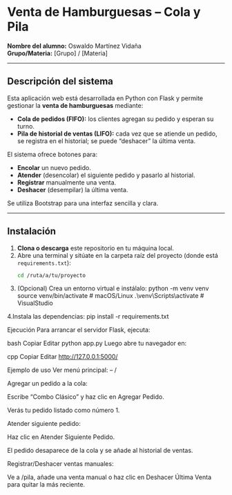 # Venta de Hamburguesas – Cola y Pila

**Nombre del alumno:** Oswaldo Martínez Vidaña  
**Grupo/Materia:** [Grupo] / [Materia]

---

## Descripción del sistema

Esta aplicación web está desarrollada en Python con Flask y permite gestionar la **venta de hamburguesas** mediante:

- **Cola de pedidos (FIFO):** los clientes agregan su pedido y esperan su turno.
- **Pila de historial de ventas (LIFO):** cada vez que se atiende un pedido, se registra en el historial; se puede “deshacer” la última venta.

El sistema ofrece botones para:
- **Encolar** un nuevo pedido.
- **Atender** (desencolar) el siguiente pedido y pasarlo al historial.
- **Registrar** manualmente una venta.
- **Deshacer** (desempilar) la última venta.

Se utiliza Bootstrap para una interfaz sencilla y clara.

---

## Instalación

1. **Clona o descarga** este repositorio en tu máquina local.  
2. Abre una terminal y sitúate en la carpeta raíz del proyecto (donde está `requirements.txt`):  
   ```bash
   cd /ruta/a/tu/proyecto

3. (Opcional) Crea un entorno virtual e instálalo:
python -m venv venv
source venv/bin/activate      # macOS/Linux
.\venv\Scripts\activate       # VisualStudio

4.Instala las dependencias:
pip install -r requirements.txt

Ejecución
Para arrancar el servidor Flask, ejecuta:

bash
Copiar
Editar
python app.py
Luego abre tu navegador en:

cpp
Copiar
Editar
http://127.0.0.1:5000/

Ejemplo de uso
Ver menú principal:
– /

Agregar un pedido a la cola:

Escribe “Combo Clásico” y haz clic en Agregar Pedido.

Verás tu pedido listado como número 1.

Atender siguiente pedido:

Haz clic en Atender Siguiente Pedido.

El pedido desaparece de la cola y se añade al historial de ventas.

Registrar/Deshacer ventas manuales:

Ve a /pila, añade una venta manual o haz clic en Deshacer Última Venta para quitar la más reciente.
